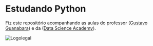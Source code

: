 # Estudando Python
 
Fiz este repositório acompanhando as aulas do professor ([Gustavo Guanabara](https://www.cursoemvideo.com/curso/python-3-mundo-1/)) e da ([Data Science Academy](https://www.datascienceacademy.com.br/course/python-fundamentos)).




![Logolegal](https://user-images.githubusercontent.com/89429373/171949921-ad2b3adf-d18e-46d7-b8c5-e17d9cace1e6.PNG) 
